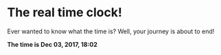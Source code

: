 # The real time clock!

Ever wanted to know what the time is? Well, your journey is about to end!

**The time is Dec 03, 2017, 18:02**